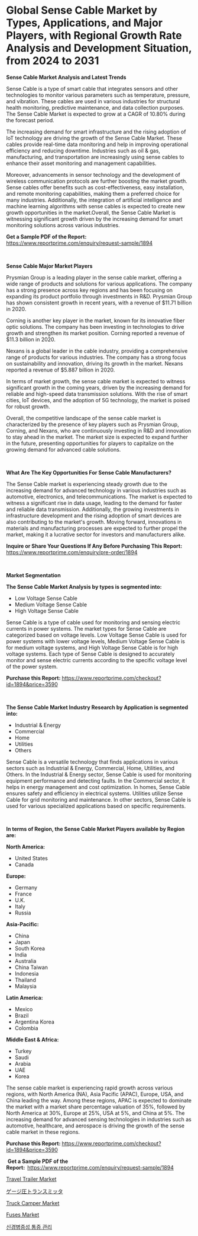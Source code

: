 <p><h1>Global Sense Cable Market by Types, Applications, and Major Players, with Regional Growth Rate Analysis and Development Situation, from 2024 to 2031</h1></p><p><strong>Sense Cable Market Analysis and Latest Trends</strong></p>
<p><p>Sense Cable is a type of smart cable that integrates sensors and other technologies to monitor various parameters such as temperature, pressure, and vibration. These cables are used in various industries for structural health monitoring, predictive maintenance, and data collection purposes. The Sense Cable Market is expected to grow at a CAGR of 10.80% during the forecast period.</p><p>The increasing demand for smart infrastructure and the rising adoption of IoT technology are driving the growth of the Sense Cable Market. These cables provide real-time data monitoring and help in improving operational efficiency and reducing downtime. Industries such as oil & gas, manufacturing, and transportation are increasingly using sense cables to enhance their asset monitoring and management capabilities.</p><p>Moreover, advancements in sensor technology and the development of wireless communication protocols are further boosting the market growth. Sense cables offer benefits such as cost-effectiveness, easy installation, and remote monitoring capabilities, making them a preferred choice for many industries. Additionally, the integration of artificial intelligence and machine learning algorithms with sense cables is expected to create new growth opportunities in the market.Overall, the Sense Cable Market is witnessing significant growth driven by the increasing demand for smart monitoring solutions across various industries.</p></p>
<p><strong>Get a Sample PDF of the Report:&nbsp;</strong> <a href="https://www.reportprime.com/enquiry/request-sample/1894">https://www.reportprime.com/enquiry/request-sample/1894</a></p>
<p>&nbsp;</p>
<p><strong>Sense Cable Major Market Players</strong></p>
<p><p>Prysmian Group is a leading player in the sense cable market, offering a wide range of products and solutions for various applications. The company has a strong presence across key regions and has been focusing on expanding its product portfolio through investments in R&D. Prysmian Group has shown consistent growth in recent years, with a revenue of $11.71 billion in 2020.</p><p>Corning is another key player in the market, known for its innovative fiber optic solutions. The company has been investing in technologies to drive growth and strengthen its market position. Corning reported a revenue of $11.3 billion in 2020.</p><p>Nexans is a global leader in the cable industry, providing a comprehensive range of products for various industries. The company has a strong focus on sustainability and innovation, driving its growth in the market. Nexans reported a revenue of $5.887 billion in 2020.</p><p>In terms of market growth, the sense cable market is expected to witness significant growth in the coming years, driven by the increasing demand for reliable and high-speed data transmission solutions. With the rise of smart cities, IoT devices, and the adoption of 5G technology, the market is poised for robust growth.</p><p>Overall, the competitive landscape of the sense cable market is characterized by the presence of key players such as Prysmian Group, Corning, and Nexans, who are continuously investing in R&D and innovation to stay ahead in the market. The market size is expected to expand further in the future, presenting opportunities for players to capitalize on the growing demand for advanced cable solutions.</p></p>
<p>&nbsp;</p>
<p><strong>What Are The Key Opportunities For Sense Cable Manufacturers?</strong></p>
<p><p>The Sense Cable market is experiencing steady growth due to the increasing demand for advanced technology in various industries such as automotive, electronics, and telecommunications. The market is expected to witness a significant rise in data usage, leading to the demand for faster and reliable data transmission. Additionally, the growing investments in infrastructure development and the rising adoption of smart devices are also contributing to the market's growth. Moving forward, innovations in materials and manufacturing processes are expected to further propel the market, making it a lucrative sector for investors and manufacturers alike.</p></p>
<p><strong>Inquire or Share Your Questions If Any Before Purchasing This Report:</strong> <a href="https://www.reportprime.com/enquiry/pre-order/1894">https://www.reportprime.com/enquiry/pre-order/1894</a></p>
<p>&nbsp;</p>
<p><strong>Market Segmentation</strong></p>
<p><strong>The Sense Cable Market Analysis by types is segmented into:</strong></p>
<p><ul><li>Low Voltage Sense Cable</li><li>Medium Voltage Sense Cable</li><li>High Voltage Sense Cable</li></ul></p>
<p><p>Sense Cable is a type of cable used for monitoring and sensing electric currents in power systems. The market types for Sense Cable are categorized based on voltage levels. Low Voltage Sense Cable is used for power systems with lower voltage levels, Medium Voltage Sense Cable is for medium voltage systems, and High Voltage Sense Cable is for high voltage systems. Each type of Sense Cable is designed to accurately monitor and sense electric currents according to the specific voltage level of the power system.</p></p>
<p><strong>Purchase this Report:&nbsp;</strong><a href="https://www.reportprime.com/checkout?id=1894&price=3590">https://www.reportprime.com/checkout?id=1894&price=3590</a></p>
<p>&nbsp;</p>
<p><strong>The Sense Cable Market Industry Research by Application is segmented into:</strong></p>
<p><ul><li>Industrial & Energy</li><li>Commercial</li><li>Home</li><li>Utilities</li><li>Others</li></ul></p>
<p><p>Sense Cable is a versatile technology that finds applications in various sectors such as Industrial & Energy, Commercial, Home, Utilities, and Others. In the Industrial & Energy sector, Sense Cable is used for monitoring equipment performance and detecting faults. In the Commercial sector, it helps in energy management and cost optimization. In homes, Sense Cable ensures safety and efficiency in electrical systems. Utilities utilize Sense Cable for grid monitoring and maintenance. In other sectors, Sense Cable is used for various specialized applications based on specific requirements.</p></p>
<p>&nbsp;</p>
<p><strong>In terms of Region, the Sense Cable Market Players available by Region are:</strong></p>
<p>
    <p> <strong> North America: </strong>
        <ul>
            <li>United States</li>
            <li>Canada</li>
        </ul>
        </p> 
    <p> <strong> Europe: </strong>
        <ul>
            <li>Germany</li>
            <li>France</li>
            <li>U.K.</li>
            <li>Italy</li>
            <li>Russia</li>
        </ul>
        </p> 
    <p> <strong> Asia-Pacific: </strong>
        <ul>
            <li>China</li>
            <li>Japan</li>
            <li>South Korea</li>
            <li>India</li>
            <li>Australia</li>
            <li>China Taiwan</li>
            <li>Indonesia</li>
            <li>Thailand</li>
            <li>Malaysia</li>
        </ul>
        </p> 
    <p> <strong> Latin America: </strong>
        <ul>
            <li>Mexico</li>
            <li>Brazil</li>
            <li>Argentina Korea</li>
            <li>Colombia</li>
        </ul>
        </p> 
    <p> <strong> Middle East & Africa: </strong>
        <ul>
            <li>Turkey</li>
            <li>Saudi</li>
            <li>Arabia</li>
            <li>UAE</li>
            <li>Korea</li>
        </ul>
    </p>
    </p>
<p><p>The sense cable market is experiencing rapid growth across various regions, with North America (NA), Asia Pacific (APAC), Europe, USA, and China leading the way. Among these regions, APAC is expected to dominate the market with a market share percentage valuation of 35%, followed by North America at 30%, Europe at 25%, USA at 5%, and China at 5%. The increasing demand for advanced sensing technologies in industries such as automotive, healthcare, and aerospace is driving the growth of the sense cable market in these regions.</p></p>
<p><strong>Purchase this Report: </strong><a href="https://www.reportprime.com/checkout?id=1894&price=3590">https://www.reportprime.com/checkout?id=1894&price=3590</a></p>
<p>&nbsp;<strong>Get a Sample PDF of the Report:&nbsp;&nbsp;</strong><a href="https://www.reportprime.com/enquiry/request-sample/1894">https://www.reportprime.com/enquiry/request-sample/1894</a></p>
<p><strong></strong></p>
<p><p><a href="https://issuu.com/reportprime-2/docs/travel-trailer-market-size-2030.pptx">Travel Trailer Market</a></p><p><a href="https://github.com/ycmtqqhvk3273/Market-Research-Report-List-1/blob/main/448050210595.md">ゲージ圧トランスミッタ</a></p><p><a href="https://issuu.com/reportprime-2/docs/truck-camper-market-size-2030.pptx">Truck Camper Market</a></p><p><a href="https://github.com/Angelnienowdseej3e45z3p8c/Market-Research-Report-List-1/blob/main/fuses-market.md">Fuses Market</a></p><p><a href="https://github.com/lkwggful07722/Market-Research-Report-List-1/blob/main/66937049767.md">신경병증성 통증 관리</a></p></p>